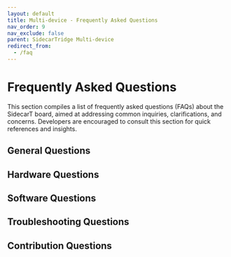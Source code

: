 ```yaml
---
layout: default
title: Multi-device - Frequently Asked Questions
nav_order: 9
nav_exclude: false
parent: SidecarTridge Multi-device
redirect_from:
  - /faq
---
```


# Frequently Asked Questions
This section compiles a list of frequently asked questions (FAQs) about the SidecarT board, aimed at addressing common inquiries, clarifications, and concerns. Developers are encouraged to consult this section for quick references and insights.

## General Questions

## Hardware Questions

## Software Questions

## Troubleshooting Questions

## Contribution Questions
